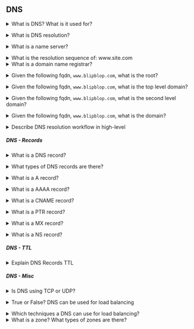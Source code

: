 ## DNS

<details>
<summary>What is DNS? What is it used for?</summary><br><b>

DNS (Domain Name Systems) is a protocol used for converting domain names into IP addresses.<br>
computer networking (at layer 3 of the OSP model) is done with IP addresses but for as humans it's hard to remember IP addresses, it's much easier to remember names. This why we need something such as DNS to convert any domain name we type into an IP address. You can think on DNS as a huge phonebook or database where each corresponding name has an IP.
</b></details>

<details>
<summary>What is DNS resolution?</summary><br><b>

The process of translating IP addresses to domain names.
</b></details>

<details>
<summary>What is a name server?</summary><br><b>

A server which is responsible for resolving DNS queries.
</b></details>

<details>
<summary>What is the resolution sequence of: www.site.com</summary><br><b>

It's resolved in this order:

1) .
2) .com
3) site.com
4) www.site.com
</b></details>

<details>
<summary>What is a domain name registrar?</summary><br><b>

[Cloudflare](https://www.cloudflare.com/en-gb/learning/dns/glossary/what-is-a-domain-name-registrar): "A domain name registrar provides domain name registrations to the general public. A common misconception is that registrars sell domain names; these domain names are actually owned by registries and can only be leased by users."
</b></details>

<details>
<summary>Given the following fqdn, <code>www.blipblop.com</code>, what is the root?</summary><br><b>

`.` is the root
</b></details>

<details>
<summary>Given the following fqdn, <code>www.blipblop.com</code>, what is the top level domain?</summary><br><b>

`.com.` is the top level domain
</b></details>

<details>
<summary>Given the following fqdn, <code>www.blipblop.com</code>, what is the second level domain?</summary><br><b>

`blipblop.com.` is the second level domain
</b></details>

<details>
<summary>Given the following fqdn, <code>www.blipblop.com</code>, what is the domain?</summary><br><b>

`www.blipblop.com.` is the domain
</b></details>

<details>
<summary>Describe DNS resolution workflow in high-level</summary><br><b>

In general the process is as follows:

  * The user types an address in the web browser (some_site.com)
  * The operating system gets a request from the browser to translate the address the user entered
  * A query created to check if a local entry of the address exists in the system. In case it doesn't, the request is forwarded to the DNS resolver
  * The Resolver is a server, usually configured by your ISP when you connect to the internet, that responsible for resolving your query by contacting other DNS servers
  * The Resolver contacts the root nameserver (aka as .)
  * The root nameserver either responds with the address you are looking for or it responds with the address of the relevant Top Level Domain DNS server (if your address ends with org then the org TLD)
  * The Resolver then contacts the TLD DNS. TLD DNS might respond with the address you are looking for. If it doesn't has the information, it will provide the address of SLD DNS server
  * SLD DNS server will reply with the address to the resolver
  * The Resolver passes this information to the browser while your OS also stores this information in the cache
  * The user cab browse the website with happiness and joy :D
</b></details>

##### DNS - Records

<details>
<summary>What is a DNS record?</summary><br><b>

A mapping between domain name and an IP address.
</b></details>

<details>
<summary>What types of DNS records are there?</summary><br><b>

  * A
  * PTR
  * MX
  * AAAA
  ...

A more detailed list, can be found [here](https://www.nslookup.io/learning/dns-record-types)
</b></details>

<details>
<summary>What is a A record?</summary><br><b>

A (Address): Maps a host name to an IPv4 address.

When a computer has multiple adapter cards and IP addresses, it should have multiple address records.
</b></details>

<details>
<summary>What is a AAAA record?</summary><br><b>

An AAAA Record performs the same function as an A Record, but for an IPv6 Address.
</b></details>

<details>
<summary>What is a CNAME record?</summary><br><b>

CNAME: maps a hostname to another hostname.

The target should be a domain name which must have an A or AAAA record. Think of it as an alias record.
</b></details>

<details>
<summary>What is a PTR record?</summary><br><b>

While an A record points a domain name to an IP address, a PTR record does the opposite and resolves the IP address to a domain name.
</b></details>

<details>
<summary>What is a MX record?</summary><br><b>

MX (Mail Exchange) Specifies a mail exchange server for the domain, which allows mail to be delivered to the correct mail servers in the domain.
</b></details>

<details>
<summary>What is a NS record?</summary><br><b>

NS: name servers that can respond to DNS queries
</b></details>

##### DNS - TTL

<details>
<summary>Explain DNS Records TTL</summary><br><b>

[varonis.com](https://www.varonis.com/blog/dns-ttl): "DNS TTL (time to live) is a setting that tells the DNS resolver how long to cache a query before requesting a new one. The information gathered is then stored in the cache of the recursive or local resolver for the TTL before it reaches back out to collect new, updated details."
</b></details>

##### DNS - Misc

<details>
<summary>Is DNS using TCP or UDP?</summary><br><b>

DNS uses UDP port 53 for resolving queries either regular or reverse. DNS uses TCP for zone transfer.
</b></details>

<details>
<summary>True or False? DNS can be used for load balancing</summary><br><b>

True.
</b></details>

<details>
<summary>Which techniques a DNS can use for load balancing?</summary><br><b>
</b></details>

<details>
<summary>What is a zone? What types of zones are there?</summary><br><b>
</b></details>
